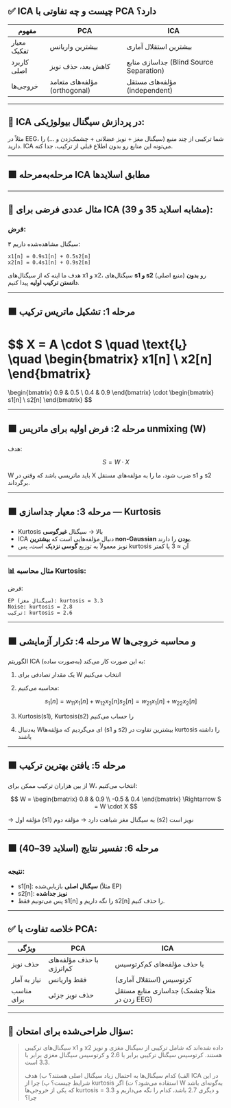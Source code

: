 ## ✅ **ICA چیست و چه تفاوتی با PCA دارد؟**

| مفهوم       | PCA                           | ICA                                     |
| ----------- | ----------------------------- | --------------------------------------- |
| معیار تفکیک | بیشترین واریانس               | بیشترین استقلال آماری                   |
| کاربرد اصلی | کاهش بعد، حذف نویز            | جداسازی منابع (Blind Source Separation) |
| خروجی‌ها    | مؤلفه‌های متعامد (orthogonal) | مؤلفه‌های مستقل (independent)           |

---

## 🧠 ICA در پردازش سیگنال بیولوژیکی:

مثلاً در EEG، شما ترکیبی از چند منبع (سیگنال مغز + نویز عضلانی + چشمک‌زدن و ...) را دارید. ICA می‌تونه این منابع رو بدون اطلاع قبلی از ترکیب، جدا کنه.

---

## 🟩 مرحله‌به‌مرحله ICA مطابق اسلایدها

---

## 🔢 مثال عددی فرضی برای ICA (مشابه اسلاید 35 و 39):

### فرض:

۳ سیگنال مشاهده‌شده داریم:

```
x1[n] = 0.9s1[n] + 0.5s2[n]  
x2[n] = 0.4s1[n] + 0.9s2[n]
```

هدف ما اینه که از سیگنال‌های x1 و x2، سیگنال‌های **s1 و s2** (منبع اصلی) رو **بدون دانستن ترکیب اولیه** پیدا کنیم.

---

## 🟩 مرحله 1: تشکیل ماتریس ترکیب

$$
X = A \cdot S
\quad \text{یا} \quad
\begin{bmatrix}
x1[n] \\
x2[n]
\end{bmatrix}
=
\begin{bmatrix}
0.9 & 0.5 \\
0.4 & 0.9
\end{bmatrix}
\cdot
\begin{bmatrix}
s1[n] \\
s2[n]
\end{bmatrix}
$$

---

## 🟩 مرحله 2: فرض اولیه برای ماتریس **unmixing** (W)

هدف:

$$
S = W \cdot X
$$

W باید ماتریسی باشد که وقتی در X ضرب شود، ما را به مؤلفه‌های مستقل s1 و s2 برگرداند.

---

## 🟩 مرحله 3: معیار جداسازی — **Kurtosis**

* Kurtosis بالا → سیگنال **غیرگوسی**
* ICA دنبال مؤلفه‌هایی است که **بیشترین non-Gaussian بودن** را دارند.
* نویز معمولاً به توزیع **گوسی نزدیک** است، پس kurtosis آن ≈ 3 یا کمتر

---

### 📊 مثال محاسبه Kurtosis:

فرض:

```
EP (سیگنال مغز): kurtosis = 3.3
Noise: kurtosis = 2.8
ترکیب: kurtosis = 2.6
```

---

## 🟩 مرحله 4: تکرار آزمایشی W و محاسبه خروجی‌ها

الگوریتم ICA (به‌صورت ساده) به این صورت کار می‌کند:

1. یک مقدار تصادفی برای W انتخاب می‌کنیم
2. محاسبه می‌کنیم:

   $$
   s_1[n] = w_{11}x_1[n] + w_{12}x_2[n]  
   s_2[n] = w_{21}x_1[n] + w_{22}x_2[n]
   $$
3. Kurtosis(s1), Kurtosis(s2) را حساب می‌کنیم
4. به‌دنبال Wای می‌گردیم که مؤلفه‌ها (s1 و s2) بیشترین تفاوت در kurtosis را داشته باشند

---

## 🟩 مرحله 5: یافتن بهترین ترکیب

از بین هزاران ترکیب ممکن برای W، انتخاب می‌کنیم:

$$
W =
\begin{bmatrix}
0.8 & 0.9 \\
-0.5 & 0.4
\end{bmatrix}
\Rightarrow
S = W \cdot X
$$

→ مؤلفه اول (s1) به سیگنال مغز شباهت دارد
→ مؤلفه دوم (s2) نویز است

---

## 🟩 مرحله 6: تفسیر نتایج (اسلاید 39–40)

### نتیجه:

* s1\[n]: **سیگنال اصلی** بازیابی‌شده (مثلاً EP)
* s2\[n]: **نویز جداشده**
* پس می‌تونیم فقط s1\[n] را نگه داریم و s2\[n] را حذف کنیم.

---

## ✅ خلاصه تفاوت با PCA:

| ویژگی        | PCA                       | ICA                                         |
| ------------ | ------------------------- | ------------------------------------------- |
| حذف نویز     | با حذف مؤلفه‌های کم‌انرژی | با حذف مؤلفه‌های کم‌کرتوسیس                 |
| نیاز به آمار | فقط واریانس               | کرتوسیس (استقلال آماری)                     |
| مناسب برای   | حذف نویز جزئی             | جداسازی منابع مستقل (مثلاً چشمک زدن در EEG) |

---

## 🧪 سؤال طراحی‌شده برای امتحان:

> سیگنال‌های ترکیبی x1 و x2 داده شده‌اند که شامل ترکیبی از سیگنال مغزی و نویز هستند.
> کرتوسیس سیگنال ترکیبی برابر با 2.6 و کرتوسیس سیگنال مغزی برابر با 3.3 است.
>
> الف) کدام سیگنال‌ها به احتمال زیاد سیگنال اصلی هستند؟
> ب) هدف ICA در این شرایط چیست؟
> پ) چرا از kurtosis استفاده می‌شود؟
> ت) اگر W به‌گونه‌ای باشد که یکی از خروجی‌ها kurtosis = 3.3 و دیگری 2.7 باشد، کدام را نگه می‌داریم و چرا؟

